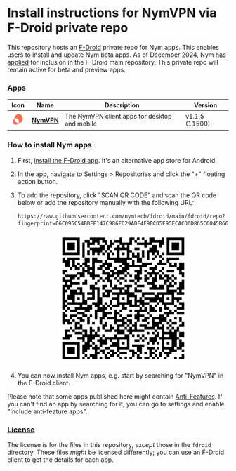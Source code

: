 # Install instructions for NymVPN via F-Droid private repo
This repository hosts an [F-Droid](https://f-droid.org/) private repo for Nym apps. This enables users to install and update Nym beta apps. As of December 2024, Nym [has applied](https://gitlab.com/fdroid/fdroiddata/-/merge_requests/17397) for inclusion in the F-Droid main repository. This private repo will remain active for beta and preview apps.

### Apps

<!-- This table is auto-generated. Do not edit -->
| Icon | Name | Description | Version |
| --- | --- | --- | --- |
| <a href="https://github.com/nymtech/nym-vpn-client"><img src="fdroid/repo/net.nymtech.nymvpn/en-US/icon.png" alt="NymVPN icon" width="36px" height="36px"></a> | [**NymVPN**](https://github.com/nymtech/nym-vpn-client) | The NymVPN client apps for desktop and mobile | v1.1.5 (11500) |
<!-- end apps table -->

### How to install Nym apps
1. First, [install the F-Droid app](https://f-droid.org/). It's an alternative app store for Android.
2. In the app, navigate to Settings > Repositories and click the "+" floating action button.
3. To add the repository, click "SCAN QR CODE" and scan the QR code below or add the repository manually with the following URL:

    ```
    https://raw.githubusercontent.com/nymtech/fdroid/main/fdroid/repo?fingerprint=06C095C54BBFE147C986FD29ADF4E9BCD5E95ECACD6D865C6045B66B0B5500FB
    ```

    <p align="center">
      <img src=".github/qrcode.png?raw=true" alt="F-Droid repo QR code" width="300" height="300"/>
    </p>


4. You can now install Nym apps, e.g. start by searching for "NymVPN" in the F-Droid client.

Please note that some apps published here might contain [Anti-Features](https://f-droid.org/en/docs/Anti-Features/). If you can't find an app by searching for it, you can go to settings and enable "Include anti-feature apps".

### [License](LICENSE)
The license is for the files in this repository, *except* those in the `fdroid` directory. These files *might* be licensed differently; you can use an F-Droid client to get the details for each app.
